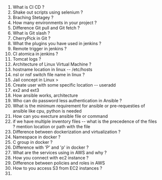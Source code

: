1) What is CI CD ?
2) Shake out scripts using selenium ?
3) Braching Stetagey ?
4) How many environments in your project ?
5) Difference Git pull and Git fetch ?
6) What is Git slash ?
7) CherryPick in Git ?
8) What the plugins you have used in jenkins ?
9) Remote trigger in jenkins ?
10) CI atomica in jenkins ?
11) Tomcat logs ?
12) Architecture of Linux Virtual Machine ?
13) hostname location in linux -- /etc/hosts
14) nsl or nsf switch file name in linux ?
15) Jail concept in Linux >
16) Create user with some specific location  -- useradd
17) ex2 and ext3
18) How ansible works, architecture
19) Who can do password less authentication in Ansible ?
20) What is the minimum requirement for ansible or pre-requesties of ansible like cpu, python is needed
21) How can you execture ansible file or command
22) if we have multiple inventory files -- what is the precedence of the files ? mention location or path with the file
23) Difference between dockerization and virtualization ?
24) Namespace in docker ?
25) C group in docker ?
26) Difference with 'P' and 'p' in docker ?
27) What are the services using in AWS and why ?
28) How you connect with ec2 instance ?
29) Difference between policies and roles in AWS
30) How to you access S3 from EC2 instances ?
31) 

